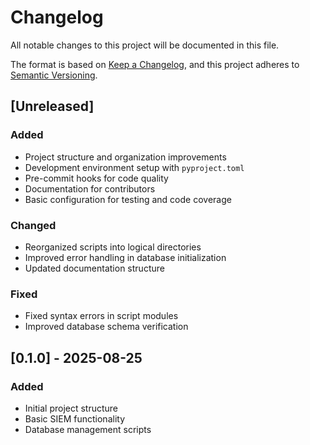 # Changelog

All notable changes to this project will be documented in this file.

The format is based on [Keep a Changelog](https://keepachangelog.com/en/1.0.0/),
and this project adheres to [Semantic Versioning](https://semver.org/spec/v2.0.0.html).

## [Unreleased]

### Added
- Project structure and organization improvements
- Development environment setup with `pyproject.toml`
- Pre-commit hooks for code quality
- Documentation for contributors
- Basic configuration for testing and code coverage

### Changed
- Reorganized scripts into logical directories
- Improved error handling in database initialization
- Updated documentation structure

### Fixed
- Fixed syntax errors in script modules
- Improved database schema verification

## [0.1.0] - 2025-08-25
### Added
- Initial project structure
- Basic SIEM functionality
- Database management scripts
